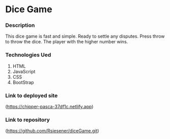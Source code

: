 # Dice Game
### Description
This dice game is fast and simple. Ready to settle any 
disputes. Press throw to throw the dice. The player with the higher number wins.

### Technologies Ued
1. HTML
2. JavaScript
3. CSS
4. BootStrap

### Link to deployed site
(https://chipper-pasca-37df1c.netlify.app)

### Link to repository
(https://github.com/Rsiesener/diceGame.git)
